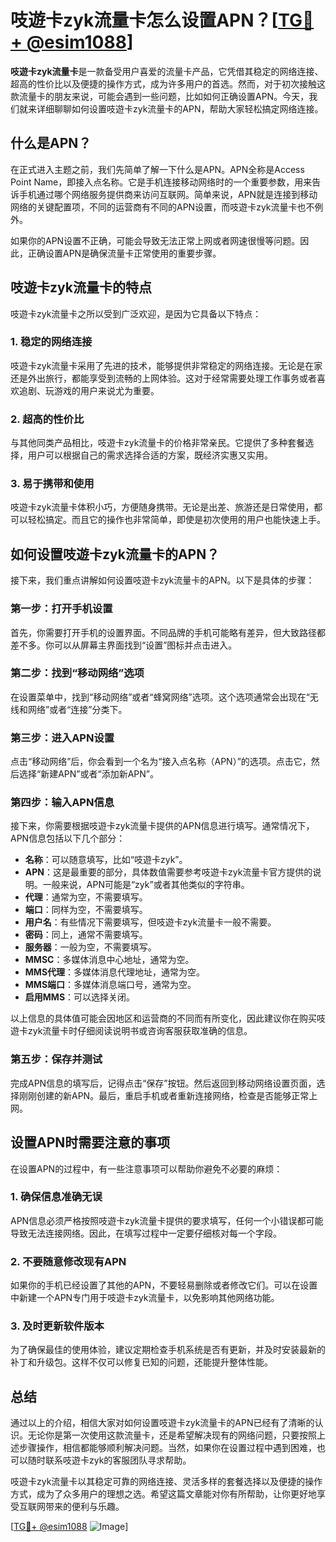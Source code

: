 # 吱遊卡zyk流量卡怎么设置APN？[[TG💪+ @esim1088](https://t.me/s/esim1088)]

**吱遊卡zyk流量卡**是一款备受用户喜爱的流量卡产品，它凭借其稳定的网络连接、超高的性价比以及便捷的操作方式，成为许多用户的首选。然而，对于初次接触这款流量卡的朋友来说，可能会遇到一些问题，比如如何正确设置APN。今天，我们就来详细聊聊如何设置吱遊卡zyk流量卡的APN，帮助大家轻松搞定网络连接。

## 什么是APN？

在正式进入主题之前，我们先简单了解一下什么是APN。APN全称是Access Point Name，即接入点名称。它是手机连接移动网络时的一个重要参数，用来告诉手机通过哪个网络服务提供商来访问互联网。简单来说，APN就是连接到移动网络的关键配置项，不同的运营商有不同的APN设置，而吱遊卡zyk流量卡也不例外。

如果你的APN设置不正确，可能会导致无法正常上网或者网速很慢等问题。因此，正确设置APN是确保流量卡正常使用的重要步骤。

## 吱遊卡zyk流量卡的特点

吱遊卡zyk流量卡之所以受到广泛欢迎，是因为它具备以下特点：

### 1. 稳定的网络连接

吱遊卡zyk流量卡采用了先进的技术，能够提供非常稳定的网络连接。无论是在家还是外出旅行，都能享受到流畅的上网体验。这对于经常需要处理工作事务或者喜欢追剧、玩游戏的用户来说尤为重要。

### 2. 超高的性价比

与其他同类产品相比，吱遊卡zyk流量卡的价格非常亲民。它提供了多种套餐选择，用户可以根据自己的需求选择合适的方案，既经济实惠又实用。

### 3. 易于携带和使用

吱遊卡zyk流量卡体积小巧，方便随身携带。无论是出差、旅游还是日常使用，都可以轻松搞定。而且它的操作也非常简单，即使是初次使用的用户也能快速上手。

## 如何设置吱遊卡zyk流量卡的APN？

接下来，我们重点讲解如何设置吱遊卡zyk流量卡的APN。以下是具体的步骤：

### 第一步：打开手机设置

首先，你需要打开手机的设置界面。不同品牌的手机可能略有差异，但大致路径都差不多。你可以从屏幕主界面找到“设置”图标并点击进入。

### 第二步：找到“移动网络”选项

在设置菜单中，找到“移动网络”或者“蜂窝网络”选项。这个选项通常会出现在“无线和网络”或者“连接”分类下。

### 第三步：进入APN设置

点击“移动网络”后，你会看到一个名为“接入点名称（APN）”的选项。点击它，然后选择“新建APN”或者“添加新APN”。

### 第四步：输入APN信息

接下来，你需要根据吱遊卡zyk流量卡提供的APN信息进行填写。通常情况下，APN信息包括以下几个部分：

- **名称**：可以随意填写，比如“吱遊卡zyk”。
- **APN**：这是最重要的部分，具体数值需要参考吱遊卡zyk流量卡官方提供的说明。一般来说，APN可能是“zyk”或者其他类似的字符串。
- **代理**：通常为空，不需要填写。
- **端口**：同样为空，不需要填写。
- **用户名**：有些情况下需要填写，但吱遊卡zyk流量卡一般不需要。
- **密码**：同上，通常不需要填写。
- **服务器**：一般为空，不需要填写。
- **MMSC**：多媒体消息中心地址，通常为空。
- **MMS代理**：多媒体消息代理地址，通常为空。
- **MMS端口**：多媒体消息端口号，通常为空。
- **启用MMS**：可以选择关闭。

以上信息的具体值可能会因地区和运营商的不同而有所变化，因此建议你在购买吱遊卡zyk流量卡时仔细阅读说明书或咨询客服获取准确的信息。

### 第五步：保存并测试

完成APN信息的填写后，记得点击“保存”按钮。然后返回到移动网络设置页面，选择刚刚创建的新APN。最后，重启手机或者重新连接网络，检查是否能够正常上网。

## 设置APN时需要注意的事项

在设置APN的过程中，有一些注意事项可以帮助你避免不必要的麻烦：

### 1. 确保信息准确无误

APN信息必须严格按照吱遊卡zyk流量卡提供的要求填写，任何一个小错误都可能导致无法连接网络。因此，在填写过程中一定要仔细核对每一个字段。

### 2. 不要随意修改现有APN

如果你的手机已经设置了其他的APN，不要轻易删除或者修改它们。可以在设置中新建一个APN专门用于吱遊卡zyk流量卡，以免影响其他网络功能。

### 3. 及时更新软件版本

为了确保最佳的使用体验，建议定期检查手机系统是否有更新，并及时安装最新的补丁和升级包。这样不仅可以修复已知的问题，还能提升整体性能。

## 总结

通过以上的介绍，相信大家对如何设置吱遊卡zyk流量卡的APN已经有了清晰的认识。无论你是第一次使用这款流量卡，还是希望解决现有的网络问题，只要按照上述步骤操作，相信都能够顺利解决问题。当然，如果你在设置过程中遇到困难，也可以随时联系吱遊卡zyk的客服团队寻求帮助。

吱遊卡zyk流量卡以其稳定可靠的网络连接、灵活多样的套餐选择以及便捷的操作方式，成为了众多用户的理想之选。希望这篇文章能对你有所帮助，让你更好地享受互联网带来的便利与乐趣。

[[TG💪+ @esim1088](https://t.me/s/esim1088) ![Image](https://i.postimg.cc/4NQfJmqS/Snipaste-2025-05-13-00-14-12.png)]